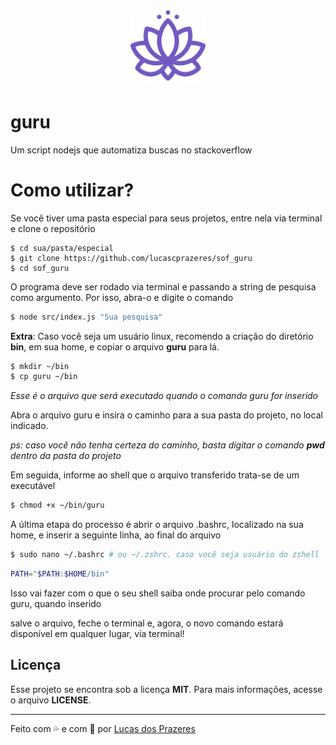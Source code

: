 <div align="center">
  <img src=".github/guru.svg" width=120px>
</div>

# guru
Um script nodejs que automatiza buscas no stackoverflow

# Como utilizar?
Se você tiver uma pasta especial para seus projetos, entre nela via terminal e clone o repositório

```
$ cd sua/pasta/especial
$ git clone https://github.com/lucascprazeres/sof_guru
$ cd sof_guru
```

O programa deve ser rodado via terminal e passando a string de pesquisa como argumento. Por isso, abra-o e digite o comando

```bash
$ node src/index.js "Sua pesquisa"
```
**Extra**: Caso você seja um usuário linux, recomendo a criação do diretório **bin**, em sua home, e copiar o arquivo **guru** para lá.

```bash
$ mkdir ~/bin
$ cp guru ~/bin
```

*Esse é o arquivo que será executado quando o comando guru for inserido*

Abra o arquivo guru e insira o caminho para a sua pasta do projeto, no local indicado.

*ps: caso você não tenha certeza do caminho, basta digitar o comando **pwd** dentro da pasta do projeto*

Em seguida, informe ao shell que o arquivo transferido trata-se de um executável

```bash
$ chmod +x ~/bin/guru
```

A última etapa do processo é abrir o arquivo .bashrc, localizado na sua home, e inserir a seguinte linha, ao final do arquivo

```bash
$ sudo nano ~/.bashrc # ou ~/.zshrc. caso você seja usuário do zshell
```

```bash
PATH="$PATH:$HOME/bin"
```

Isso vai fazer com o que o seu shell saiba onde procurar pelo comando guru, quando inserido

salve o arquivo, feche o terminal e, agora, o novo comando estará disponível em qualquer lugar, via terminal!

## Licença
Esse projeto se encontra sob a licença **MIT**. Para mais informações, acesse o arquivo **LICENSE**.

***

Feito com :sweat_drops: e com :purple_heart: por [Lucas dos Prazeres](https://www.linkedin.com/in/lucas-prazeres-781772182/)